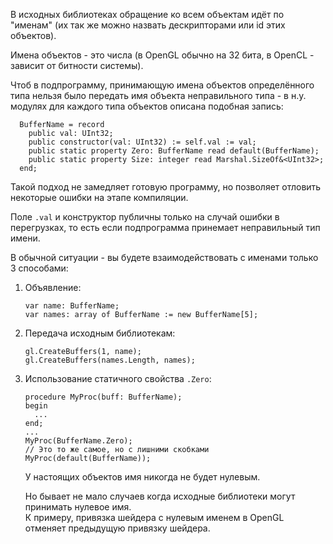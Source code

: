 


В исходных библиотеках обращение ко всем объектам идёт по "именам" (их так же можно назвать дескрипторами или id этих объектов).

Имена объектов - это числа (в OpenGL обычно на 32 бита, в OpenCL - зависит от битности системы).

Чтоб в подпрограмму, принимающую имена объектов определённого типа нельзя было передать имя
объекта неправильного типа - в н.у. модулях для каждого типа объектов описана подобная запись:
```
  BufferName = record
    public val: UInt32;
    public constructor(val: UInt32) := self.val := val;
    public static property Zero: BufferName read default(BufferName);
    public static property Size: integer read Marshal.SizeOf&<UInt32>;
  end;
```
Такой подход не замедляет готовую программу, но позволяет отловить некоторые ошибки на этапе компиляции.

Поле `.val` и конструктор публичны только на случай ошибки в перегрузках,
то есть если подпрограмма принемает неправильный тип имени.

В обычной ситуации - вы будете взаимодействовать с именами только 3 способами:

1. Объявление:
   ```
   var name: BufferName;
   var names: array of BufferName := new BufferName[5];
   ```

2. Передача исходным библиотекам:
   ```
   gl.CreateBuffers(1, name);
   gl.CreateBuffers(names.Length, names);
   ```

3. Использование статичного свойства `.Zero`:
   ```
   procedure MyProc(buff: BufferName);
   begin
     ...
   end;
   ...
   MyProc(BufferName.Zero);
   // Это то же самое, но с лишними скобками
   MyProc(default(BufferName));
   ```
   У настоящих объектов имя никогда не будет нулевым.
   
   Но бывает не мало случаев когда исходные библиотеки могут принимать нулевое имя.\
   К примеру, привязка шейдера с нулевым именем в OpenGL отменяет предыдущую привязку шейдера.


